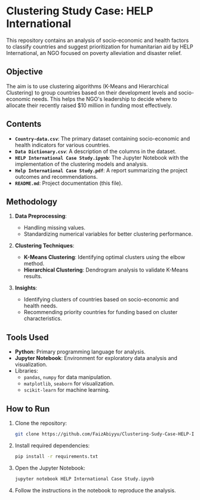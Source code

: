 
# Clustering Study Case: HELP International

This repository contains an analysis of socio-economic and health factors to classify countries and suggest prioritization for humanitarian aid by HELP International, an NGO focused on poverty alleviation and disaster relief.

## Objective

The aim is to use clustering algorithms (K-Means and Hierarchical Clustering) to group countries based on their development levels and socio-economic needs. This helps the NGO's leadership to decide where to allocate their recently raised $10 million in funding most effectively.

## Contents

- **`Country-data.csv`**: The primary dataset containing socio-economic and health indicators for various countries.
- **`Data Dictionary.csv`**: A description of the columns in the dataset.
- **`HELP International Case Study.ipynb`**: The Jupyter Notebook with the implementation of the clustering models and analysis.
- **`Help International Case Study.pdf`**: A report summarizing the project outcomes and recommendations.
- **`README.md`**: Project documentation (this file).

## Methodology

1. **Data Preprocessing**:
   - Handling missing values.
   - Standardizing numerical variables for better clustering performance.

2. **Clustering Techniques**:
   - **K-Means Clustering**: Identifying optimal clusters using the elbow method.
   - **Hierarchical Clustering**: Dendrogram analysis to validate K-Means results.

3. **Insights**:
   - Identifying clusters of countries based on socio-economic and health needs.
   - Recommending priority countries for funding based on cluster characteristics.

## Tools Used

- **Python**: Primary programming language for analysis.
- **Jupyter Notebook**: Environment for exploratory data analysis and visualization.
- Libraries:
  - `pandas`, `numpy` for data manipulation.
  - `matplotlib`, `seaborn` for visualization.
  - `scikit-learn` for machine learning.

## How to Run

1. Clone the repository:
   ```bash
   git clone https://github.com/FaizAbiyyu/Clustering-Sudy-Case-HELP-Intenational.git
   ```
2. Install required dependencies:
   ```bash
   pip install -r requirements.txt
   ```
3. Open the Jupyter Notebook:
   ```bash
   jupyter notebook HELP International Case Study.ipynb
   ```
4. Follow the instructions in the notebook to reproduce the analysis.

